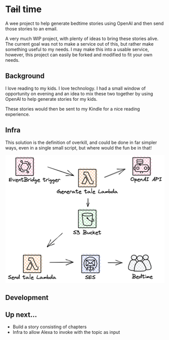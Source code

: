 # T~~ai~~l time

A wee project to help generate bedtime stories using OpenAI and then send those stories to an email.

A very much WIP project, with plenty of ideas to bring these stories alive. The current goal was not to make a service out of this, but rather make something useful to my needs. I may make this into a usable service, however, this project can easily be forked and modified to fit your own needs.

## Background

I love reading to my kids. I love technology. I had a small window of opportunity on evening and an idea to mix these two together by using OpenAI to help generate stories for my kids.

These stories would then be sent to my Kindle for a nice reading experience.

## Infra

This solution is the definition of overkill, and could be done in far simpler ways, even in a single small script, but where would the fun be in that!

![infra.svg](docs%2Finfra.png)

## Development


## Up next...

- Build a story consisting of chapters
- Infra to allow Alexa to invoke with the topic as input
